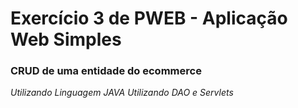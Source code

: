 # Exercício 3 de PWEB - Aplicação Web Simples
### CRUD de uma entidade do ecommerce 
*Utilizando Linguagem JAVA*
*Utilizando DAO e Servlets*

